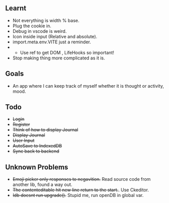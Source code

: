 ## Learnt

- Not everything is width % base.
- Plug the cookie in.
- Debug in vscode is weird.
- Icon inside input (Relative and absolute).
- import.meta.env.VITE just a reminder.
- - Use ref to get DOM , LifeHooks so important!
- Stop making thing more complicated as it is.

## Goals

- An app where I can keep track of myself whether it is thought or activity, mood.

## Todo

- ~~Login~~
- ~~Register~~
- ~~Think of how to display Journal~~
- ~~Display Journal~~
- ~~User Input~~
- ~~AutoSave to IndexedDB~~
- ~~Sync back to backend~~

## Unknown Problems

- ~~Emoji picker only responses to negavition.~~ Read source code from another lib, found a way out.
- ~~The contenteditable hit new line return to the start.~~. Use Ckeditor.
- ~~Idb doesnt run upgrade().~~ Stupid me, run openDB in global var.
